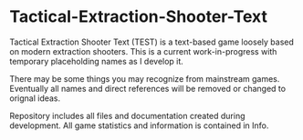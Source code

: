 # Tactical-Extraction-Shooter-Text
Tactical Extraction Shooter Text (TEST) is a text-based game loosely based on modern extraction shooters.
This is a current work-in-progress with temporary placeholding names as I develop it.

There may be some things you may recognize from mainstream games.
Eventually all names and direct references will be removed or changed to orignal ideas.

Repository includes all files and documentation created during development.
All game statistics and information is contained in Info.
